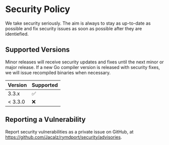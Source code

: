 # Security Policy

We take security seriously. The aim is always to stay as up-to-date as possible and fix security issues as soon as possible after they are identiefied.

## Supported Versions

Minor releases will receive security updates and fixes until the next minor or major release.
If a new Go compiler version is released with security fixes, we will issue recompiled binaries when necessary.

| Version | Supported          |
| ------- | ------------------ |
| 3.3.x   | :white_check_mark: |
| < 3.3.0 | :x:                |

## Reporting a Vulnerability

Report security vulnerabilities as a private issue on GitHub, at https://github.com/Jacalz/rymdport/security/advisories.
